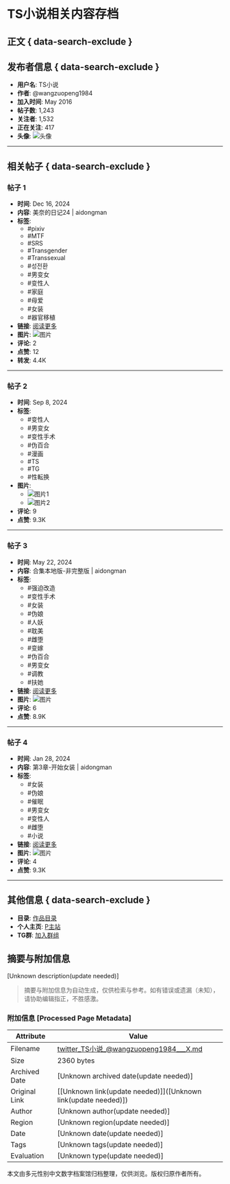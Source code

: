 # TS小说相关内容存档

## 正文 { data-search-exclude }


## 发布者信息 { data-search-exclude }

- **用户名**: TS小说
- **作者**: @wangzuopeng1984
- **加入时间**: May 2016
- **帖子数**: 1,243
- **关注者**: 1,532
- **正在关注**: 417
- **头像**: ![头像](https://pbs.twimg.com/profile_images/1629284795774828546/y71rZCej_200x200.jpg)

---

## 相关帖子 { data-search-exclude }

### 帖子 1
- **时间**: Dec 16, 2024
- **内容**: 美奈的日记24 | aidongman 
- **标签**: 
  - #pixiv
  - #MTF
  - #SRS
  - #Transgender
  - #Transsexual
  - #성전환
  - #男变女
  - #变性人
  - #家庭
  - #母爱
  - #女装
  - #器官移植
- **链接**: [阅读更多](https://pixiv.net/novel/show.php?id=23612853)
- **图片**: ![图片](https://pbs.twimg.com/media/Ge62LxrasAAMc51?format=jpg&name=small)
- **评论**: 2
- **点赞**: 12
- **转发**: 4.4K

---

### 帖子 2
- **时间**: Sep 8, 2024
- **标签**: 
  - #变性人
  - #男变女
  - #变性手术
  - #伪百合
  - #漫画
  - #TS
  - #TG
  - #性転换
- **图片**: 
  - ![图片1](https://pbs.twimg.com/media/GW7HHtlb0AAwVnU?format=png&name=small)
  - ![图片2](https://pbs.twimg.com/media/GW7HIpxa8AE8OJn?format=png&name=360x360)
- **评论**: 9
- **点赞**: 9.3K

---

### 帖子 3
- **时间**: May 22, 2024
- **内容**: 合集本地版-非完整版 | aidongman 
- **标签**: 
  - #强迫改造
  - #变性手术
  - #女装
  - #伪娘
  - #人妖
  - #耽美
  - #雌堕
  - #变嫁
  - #伪百合
  - #男变女
  - #调教
  - #扶她
- **链接**: [阅读更多](https://pixiv.net/novel/show.php?id=22214245)
- **图片**: ![图片](https://pbs.twimg.com/media/GOLTSLlagAAKsH-?format=jpg&name=small)
- **评论**: 6
- **点赞**: 8.9K

---

### 帖子 4
- **时间**: Jan 28, 2024
- **内容**: 第3章-开始女装 | aidongman 
- **标签**: 
  - #女装
  - #伪娘
  - #催眠
  - #男变女
  - #变性人
  - #雌堕
  - #小说
- **链接**: [阅读更多](https://pixiv.net/novel/show.php?id=21477672)
- **图片**: ![图片](https://pbs.twimg.com/media/GE70C6XbsAA2YpI?format=jpg&name=small)
- **评论**: 4
- **点赞**: 9.3K

--- 

## 其他信息 { data-search-exclude }

- **目录**: [作品目录](https://pixiv.net/novel/show.php?id=20084441)
- **个人主页**: [P主站](https://pixiv.net/users/14706459)
- **TG群**: [加入群组](https://t.me/+tQOSEycubMQ0MGRl)
<!-- tcd_original_link https://twitter.com/wangzuopeng1984 -->


## 摘要与附加信息

<!-- tcd_abstract -->
[Unknown description(update needed)]
<!-- tcd_abstract_end -->

> 摘要与附加信息为自动生成，仅供检索与参考。如有错误或遗漏（未知），请协助编辑指正，不胜感激。

### 附加信息 [Processed Page Metadata]

| Attribute       | Value                                  |
|-----------------|----------------------------------------|
| Filename        | twitter_TS小说_@wangzuopeng1984___X.md                             |
| Size            | 2360 bytes                           |
| Archived Date   | [Unknown archived date(update needed)]                             |
| Original Link   | [[Unknown link(update needed)]]([Unknown link(update needed)])                       |
| Author          | [Unknown author(update needed)]                               |
| Region          | [Unknown region(update needed)]                               |
| Date            | [Unknown date(update needed)]                                 |
| Tags            | [Unknown tags(update needed)]                                 |
| Evaluation            | [Unknown type(update needed)]                                 |
<!-- tcd_table_end -->

本文由多元性别中文数字档案馆归档整理，仅供浏览。版权归原作者所有。
